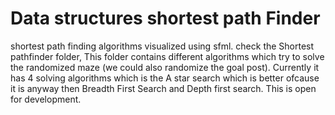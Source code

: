 # Data structures shortest path Finder
shortest path finding algorithms visualized using sfml.
check the Shortest pathfinder folder, This folder contains different algorithms which try to solve the randomized maze (we could also randomize the goal post). Currently it has 4 solving algorithms which is the A star search which is better ofcause it is anyway  then Breadth First Search and Depth first search. This is open for development.   
